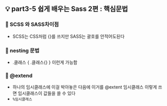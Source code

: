 ## 💡 part3-5 쉽게 배우는 Sass 2편 : 핵심문법

### 🔹 SCSS 와 SASS차이점

- SCSS는 CSS처럼 {}를 쓰지만 SASS는 괄호를 안적어도된다

### 🔹 nesting 문법

- .클래스 { .클래스{} } 이런게 가능함

### 🔹 @extend

- 하나의 임시클래스에 이걸 박아놓은 다음에 이거를 @extent 임시클래스 이렇게 쓰면 임시클래스이 값들을 쓸 수 있다
- `%임시클래스`
